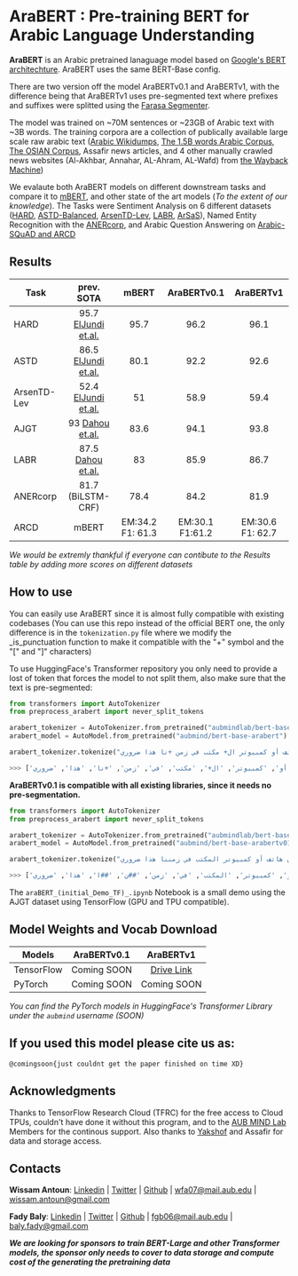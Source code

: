 # AraBERT : Pre-training BERT for Arabic Language Understanding

**AraBERT** is an Arabic pretrained lanaguage model based on [Google's BERT architechture](https://github.com/google-research/bert). AraBERT uses the same BERT-Base config.

There are two version off the model AraBERTv0.1 and AraBERTv1, with the difference being that AraBERTv1 uses pre-segmented text where prefixes and suffixes were splitted using the [Farasa Segmenter](http://alt.qcri.org/farasa/segmenter.html).

The model was trained on ~70M sentences or ~23GB of Arabic text with ~3B words. The training corpora are a collection of publically available large scale raw arabic text ([Arabic Wikidumps](https://archive.org/details/arwiki-20190201), [The 1.5B words Arabic Corpus](https://www.semanticscholar.org/paper/1.5-billion-words-Arabic-Corpus-El-Khair/f3eeef4afb81223df96575adadf808fe7fe440b4), [The OSIAN Corpus](https://www.aclweb.org/anthology/W19-4619), Assafir news articles, and 4 other manually crawled news websites (Al-Akhbar, Annahar, AL-Ahram, AL-Wafd) from [the Wayback Machine](http://web.archive.org/))

We evalaute both AraBERT models on different downstream tasks and compare it to [mBERT]((https://github.com/google-research/bert/blob/master/multilingual.md)), and other state of the art models (*To the extent of our knowledge*). The Tasks were Sentiment Analysis on 6 different datasets ([HARD](https://github.com/elnagara/HARD-Arabic-Dataset), [ASTD-Balanced](https://www.aclweb.org/anthology/D15-1299), [ArsenTD-Lev](https://staff.aub.edu.lb/~we07/Publications/ArSentD-LEV_Sentiment_Corpus.pdf), [LABR](https://github.com/mohamedadaly/LABR), [ArSaS](http://lrec-conf.org/workshops/lrec2018/W30/pdf/22_W30.pdf)), Named Entity Recognition with the [ANERcorp](http://curtis.ml.cmu.edu/w/courses/index.php/ANERcorp), and Arabic Question Answering on [Arabic-SQuAD and ARCD](https://github.com/husseinmozannar/SOQAL)

## Results
Task | prev. SOTA | mBERT | AraBERTv0.1 | AraBERTv1
---|:---:|:---:|:---:|:---:
HARD |95.7 [ElJundi et.al.](https://www.aclweb.org/anthology/W19-4608/)|95.7|96.2|96.1
ASTD |86.5 [ElJundi et.al.](https://www.aclweb.org/anthology/W19-4608/)| 80.1|92.2|92.6
ArsenTD-Lev|52.4 [ElJundi et.al.](https://www.aclweb.org/anthology/W19-4608/)|51|58.9|59.4
AJGT|93 [Dahou et.al.](https://dl.acm.org/doi/fullHtml/10.1145/3314941)| 83.6|94.1|93.8
LABR|87.5 [Dahou et.al.](https://dl.acm.org/doi/fullHtml/10.1145/3314941)|83|85.9|86.7
ANERcorp|81.7 (BiLSTM-CRF)|78.4|84.2|81.9
ARCD|mBERT|EM:34.2 F1: 61.3|EM:30.1 F1:61.2|EM:30.6 F1: 62.7

*We would be extremly thankful if everyone can contibute to the Results table by adding more scores on different datasets*

## How to use

You can easily use AraBERT since it is almost fully compatible with existing codebases (You can use this repo instead of the official BERT one, the only difference is in the ```tokenization.py``` file where we modify the _is_punctuation function to make it compatible with the "+" symbol and the "[" and "]" characters)

To use HuggingFace's Transformer repository you only need to provide a lost of token that forces the model to not split them, also make sure that the text is pre-segmented:

```python
from transformers import AutoTokenizer
from preprocess_arabert import never_split_tokens

arabert_tokenizer = AutoTokenizer.from_pretrained("aubmindlab/bert-base-arabert",do_lower_case=False,do_basic_tokenize=True,never_split=never_split_tokens)
arabert_model = AutoModel.from_pretrained("aubmind/bert-base-arabert")

arabert_tokenizer.tokenize("و+ لن نبالغ إذا قل +نا إن هاتف أو كمبيوتر ال+ مكتب في زمن +نا هذا ضروري")

>>> ['و+', 'لن', 'نبال', '##غ', 'إذا', 'قل', '+نا', 'إن', 'هاتف', 'أو', 'كمبيوتر', 'ال+', 'مكتب', 'في', 'زمن', '+نا', 'هذا', 'ضروري']
```

**AraBERTv0.1 is compatible with all existing libraries, since it needs no pre-segmentation.**
```python
from transformers import AutoTokenizer
from preprocess_arabert import never_split_tokens

arabert_tokenizer = AutoTokenizer.from_pretrained("aubmindlab/bert-base-arabertv01",do_lower_case=False)
arabert_model = AutoModel.from_pretrained("aubmind/bert-base-arabertv01")

arabert_tokenizer.tokenize("ولن نبالغ إذا قلنا إن هاتف أو كمبيوتر المكتب في زمننا هذا ضروري")

>>> ['ولن', 'ن', '##بالغ', 'إذا', 'قلنا', 'إن', 'هاتف', 'أو', 'كمبيوتر', 'المكتب', 'في', 'زمن', '##ن', '##ا', 'هذا', 'ضروري']
```


The ```araBERT_(initial_Demo_TF)_.ipynb``` Notebook is a small demo using the AJGT dataset using TensorFlow (GPU and TPU compatible).

## Model Weights and Vocab Download
Models | AraBERTv0.1 | AraBERTv1
---|:---:|:---:
TensorFlow|Coming SOON | [Drive Link](https://drive.google.com/drive/folders/1GQr8ue04rsvkOO3GieYTWnCOmB3-CNJz?usp=drive_open)
PyTorch| Coming SOON | Coming SOON

*You can find the PyTorch models in HuggingFace's Transformer Library under the ```aubmind``` username (SOON)*

## If you used this model please cite us as:
```
@comingsoon{just couldnt get the paper finished on time XD}
```
## Acknowledgments 
Thanks to TensorFlow Research Cloud (TFRC) for the free access to Cloud TPUs, couldn't have done it without this program, and to the [AUB MIND Lab](https://sites.aub.edu.lb/mindlab/) Members for the continous support. Also thanks to [Yakshof](https://www.yakshof.com/#/) and Assafir for data and storage access.

## Contacts
**Wissam Antoun**: [Linkedin](https://www.linkedin.com/in/giulio-ravasio-3a81a9110/) | [Twitter](https://twitter.com/wissam_antoun) | [Github](https://github.com/WissamAntoun) | <wfa07@mail.aub.edu> | <wissam.antoun@gmail.com>

**Fady Baly**: [Linkedin](https://www.linkedin.com/in/fadybaly/) | [Twitter](https://twitter.com/BalyFady) | [Github](https://github.com/fadybaly) | <fgb06@mail.aub.edu> | <baly.fady@gmail.com>

***We are looking for sponsors to train BERT-Large and other Transformer models, the sponsor only needs to cover to data storage and compute cost of the generating the pretraining data***
